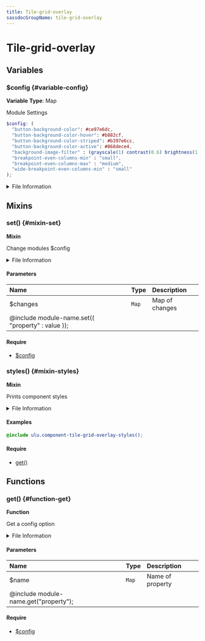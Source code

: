 ```yaml
---
title: Tile-grid-overlay
sassdocGroupName: tile-grid-overlay
---
```



# Tile-grid-overlay

<div class="type-large">



</div>



## Variables




<div class="sassdoc-item-header">

###  $config {#variable-config}

  <div class="sassdoc-item-header__labels">
    <span class="tag tag--primary"><strong>Variable</strong></span> <span class="tag"><strong>Type</strong>: Map</span>
  </div>

</div>

  

Module Settings
    
    

``` scss
$config: (
  "button-background-color": #ce97e6dc,
  "button-background-color-hover": #b882cf,
  "button-background-color-striped": #b397e6cc,
  "button-background-color-active": #868dece4,
  "background-image-filter" : (grayscale(1) contrast(0.6) brightness(1.5)),
  "breakpoint-even-columns-min" : "small",
  "breakpoint-even-columns-max" : "medium",
  "wide-breakpoint-even-columns-min" : "small"
);
```
  


<details>
  <summary>File Information</summary>
  
- **File:** _tile-grid-overlay.scss
- **Group:** tile-grid-overlay
- **Type:** variable
- **Lines (comments):** 14-15
- **Lines (code):** 17-26

</details>

    
  

## Mixins




<div class="sassdoc-item-header">

###  set() {#mixin-set}

  <div class="sassdoc-item-header__labels">
    <span class="tag tag--primary"><strong>Mixin</strong></span>
  </div>

</div>

  

Change modules $config
    
    


<details>
  <summary>File Information</summary>
  
- **File:** _tile-grid-overlay.scss
- **Group:** tile-grid-overlay
- **Type:** mixin
- **Lines (comments):** 28-30
- **Lines (code):** 32-34

</details>

    

#### Parameters


|Name|Type|Description|
|:--|:--|:--|
|$changes|`Map`|Map of changes
  @include module-name.set(( "property" : value ));|

    

#### Require

- [$config](/sass/components/accordion/#variable-config)
  


<div class="sassdoc-item-header">

###  styles() {#mixin-styles}

  <div class="sassdoc-item-header__labels">
    <span class="tag tag--primary"><strong>Mixin</strong></span>
  </div>

</div>

  

Prints component styles
    
    


<details>
  <summary>File Information</summary>
  
- **File:** _tile-grid-overlay.scss
- **Group:** tile-grid-overlay
- **Type:** mixin
- **Lines (comments):** 44-46
- **Lines (code):** 48-112

</details>

    

#### Examples

      


``` scss
@include ulu.component-tile-grid-overlay-styles();
```
  



      

#### Require

- [get()](/sass/components/accordion/#function-get)
  
  

## Functions




<div class="sassdoc-item-header">

###  get() {#function-get}

  <div class="sassdoc-item-header__labels">
    <span class="tag tag--primary"><strong>Function</strong></span>
  </div>

</div>

  

Get a config option
    
    


<details>
  <summary>File Information</summary>
  
- **File:** _tile-grid-overlay.scss
- **Group:** tile-grid-overlay
- **Type:** function
- **Lines (comments):** 36-38
- **Lines (code):** 40-42

</details>

    

#### Parameters


|Name|Type|Description|
|:--|:--|:--|
|$name|`Map`|Name of property
  @include module-name.get("property");|

    

#### Require

- [$config](/sass/components/accordion/#variable-config)
  
  
  